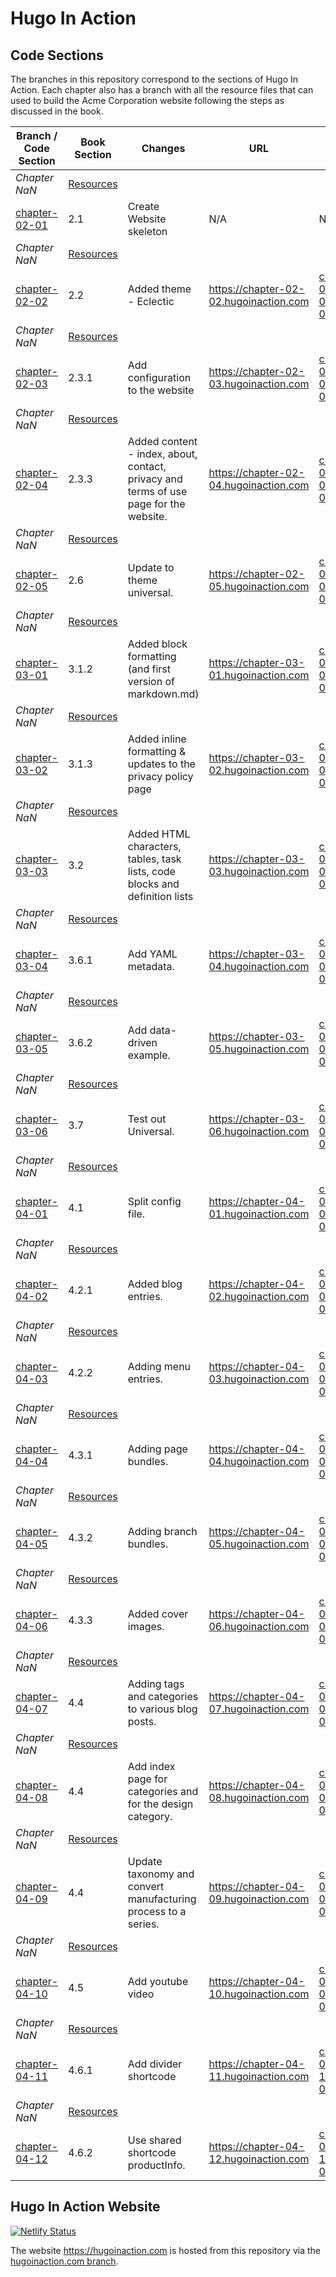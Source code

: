 Hugo In Action
===============

Code Sections
-------------

The branches in this repository correspond to the sections of Hugo In Action. Each chapter also has a branch with all the resource files that can used to build the Acme Corporation website following the steps as discussed in the book.

| Branch / Code Section | Book Section | Changes | URL  | Delta |
|      ----------       |   ---        | ---     |  --- | ---   |
| *Chapter NaN* | [Resources](https://github.com/hugoinaction/hugoinaction/archive/chapter-resources.zip) ||||
| [chapter-02-01](https://github.com/hugoinaction/hugoinaction/tree/chapter-02-01)                | 2.1 | Create Website skeleton | N/A | N/A |
| *Chapter NaN* | [Resources](https://github.com/hugoinaction/hugoinaction/archive/chapter-resources.zip) ||||
| [chapter-02-02](https://github.com/hugoinaction/hugoinaction/tree/chapter-02-02)                | 2.2 | Added theme - Eclectic | https://chapter-02-02.hugoinaction.com | [chapter-02-01..chapter-02-02](https://github.com/hugoinaction/hugoinaction/compare/chapter-02-01..chapter-02-02) |
| *Chapter NaN* | [Resources](https://github.com/hugoinaction/hugoinaction/archive/chapter-resources.zip) ||||
| [chapter-02-03](https://github.com/hugoinaction/hugoinaction/tree/chapter-02-03)                | 2.3.1 | Add configuration to the website | https://chapter-02-03.hugoinaction.com | [chapter-02-02..chapter-02-03](https://github.com/hugoinaction/hugoinaction/compare/chapter-02-02..chapter-02-03) |
| *Chapter NaN* | [Resources](https://github.com/hugoinaction/hugoinaction/archive/chapter-resources.zip) ||||
| [chapter-02-04](https://github.com/hugoinaction/hugoinaction/tree/chapter-02-04)                | 2.3.3 | Added content - index, about, contact, privacy and terms of use page for the website. | https://chapter-02-04.hugoinaction.com | [chapter-02-03..chapter-02-04](https://github.com/hugoinaction/hugoinaction/compare/chapter-02-03..chapter-02-04) |
| *Chapter NaN* | [Resources](https://github.com/hugoinaction/hugoinaction/archive/chapter-resources.zip) ||||
| [chapter-02-05](https://github.com/hugoinaction/hugoinaction/tree/chapter-02-05)                | 2.6 | Update to theme universal. | https://chapter-02-05.hugoinaction.com | [chapter-02-04..chapter-02-05](https://github.com/hugoinaction/hugoinaction/compare/chapter-02-04..chapter-02-05) |
| *Chapter NaN* | [Resources](https://github.com/hugoinaction/hugoinaction/archive/chapter-resources.zip) ||||
| [chapter-03-01](https://github.com/hugoinaction/hugoinaction/tree/chapter-03-01)                | 3.1.2 | Added block formatting (and first version of markdown.md) | https://chapter-03-01.hugoinaction.com | [chapter-02-05..chapter-03-01](https://github.com/hugoinaction/hugoinaction/compare/chapter-02-05..chapter-03-01) |
| *Chapter NaN* | [Resources](https://github.com/hugoinaction/hugoinaction/archive/chapter-resources.zip) ||||
| [chapter-03-02](https://github.com/hugoinaction/hugoinaction/tree/chapter-03-02)                | 3.1.3 | Added inline formatting & updates to the privacy policy page | https://chapter-03-02.hugoinaction.com | [chapter-03-01..chapter-03-02](https://github.com/hugoinaction/hugoinaction/compare/chapter-03-01..chapter-03-02) |
| *Chapter NaN* | [Resources](https://github.com/hugoinaction/hugoinaction/archive/chapter-resources.zip) ||||
| [chapter-03-03](https://github.com/hugoinaction/hugoinaction/tree/chapter-03-03)                | 3.2 | Added HTML characters, tables, task lists, code blocks and definition lists  | https://chapter-03-03.hugoinaction.com | [chapter-03-02..chapter-03-03](https://github.com/hugoinaction/hugoinaction/compare/chapter-03-02..chapter-03-03) |
| *Chapter NaN* | [Resources](https://github.com/hugoinaction/hugoinaction/archive/chapter-resources.zip) ||||
| [chapter-03-04](https://github.com/hugoinaction/hugoinaction/tree/chapter-03-04)                | 3.6.1 | Add YAML metadata. | https://chapter-03-04.hugoinaction.com | [chapter-03-03..chapter-03-04](https://github.com/hugoinaction/hugoinaction/compare/chapter-03-03..chapter-03-04) |
| *Chapter NaN* | [Resources](https://github.com/hugoinaction/hugoinaction/archive/chapter-resources.zip) ||||
| [chapter-03-05](https://github.com/hugoinaction/hugoinaction/tree/chapter-03-05)                | 3.6.2 | Add data-driven example. | https://chapter-03-05.hugoinaction.com | [chapter-03-04..chapter-03-05](https://github.com/hugoinaction/hugoinaction/compare/chapter-03-04..chapter-03-05) |
| *Chapter NaN* | [Resources](https://github.com/hugoinaction/hugoinaction/archive/chapter-resources.zip) ||||
| [chapter-03-06](https://github.com/hugoinaction/hugoinaction/tree/chapter-03-06)                | 3.7 | Test out Universal. | https://chapter-03-06.hugoinaction.com | [chapter-03-05..chapter-03-06](https://github.com/hugoinaction/hugoinaction/compare/chapter-03-05..chapter-03-06) |
| *Chapter NaN* | [Resources](https://github.com/hugoinaction/hugoinaction/archive/chapter-resources.zip) ||||
| [chapter-04-01](https://github.com/hugoinaction/hugoinaction/tree/chapter-04-01)                | 4.1 | Split config file. | https://chapter-04-01.hugoinaction.com | [chapter-03-06..chapter-04-01](https://github.com/hugoinaction/hugoinaction/compare/chapter-03-06..chapter-04-01) |
| *Chapter NaN* | [Resources](https://github.com/hugoinaction/hugoinaction/archive/chapter-resources.zip) ||||
| [chapter-04-02](https://github.com/hugoinaction/hugoinaction/tree/chapter-04-02)                | 4.2.1 | Added blog entries. | https://chapter-04-02.hugoinaction.com | [chapter-04-01..chapter-04-02](https://github.com/hugoinaction/hugoinaction/compare/chapter-04-01..chapter-04-02) |
| *Chapter NaN* | [Resources](https://github.com/hugoinaction/hugoinaction/archive/chapter-resources.zip) ||||
| [chapter-04-03](https://github.com/hugoinaction/hugoinaction/tree/chapter-04-03)                | 4.2.2 | Adding menu entries. | https://chapter-04-03.hugoinaction.com | [chapter-04-02..chapter-04-03](https://github.com/hugoinaction/hugoinaction/compare/chapter-04-02..chapter-04-03) |
| *Chapter NaN* | [Resources](https://github.com/hugoinaction/hugoinaction/archive/chapter-resources.zip) ||||
| [chapter-04-04](https://github.com/hugoinaction/hugoinaction/tree/chapter-04-04)                | 4.3.1 | Adding page bundles. | https://chapter-04-04.hugoinaction.com | [chapter-04-03..chapter-04-04](https://github.com/hugoinaction/hugoinaction/compare/chapter-04-03..chapter-04-04) |
| *Chapter NaN* | [Resources](https://github.com/hugoinaction/hugoinaction/archive/chapter-resources.zip) ||||
| [chapter-04-05](https://github.com/hugoinaction/hugoinaction/tree/chapter-04-05)                | 4.3.2 | Adding branch bundles. | https://chapter-04-05.hugoinaction.com | [chapter-04-04..chapter-04-05](https://github.com/hugoinaction/hugoinaction/compare/chapter-04-04..chapter-04-05) |
| *Chapter NaN* | [Resources](https://github.com/hugoinaction/hugoinaction/archive/chapter-resources.zip) ||||
| [chapter-04-06](https://github.com/hugoinaction/hugoinaction/tree/chapter-04-06)                | 4.3.3 | Added cover images. | https://chapter-04-06.hugoinaction.com | [chapter-04-05..chapter-04-06](https://github.com/hugoinaction/hugoinaction/compare/chapter-04-05..chapter-04-06) |
| *Chapter NaN* | [Resources](https://github.com/hugoinaction/hugoinaction/archive/chapter-resources.zip) ||||
| [chapter-04-07](https://github.com/hugoinaction/hugoinaction/tree/chapter-04-07)                | 4.4 | Adding tags and categories to various blog posts. | https://chapter-04-07.hugoinaction.com | [chapter-04-06..chapter-04-07](https://github.com/hugoinaction/hugoinaction/compare/chapter-04-06..chapter-04-07) |
| *Chapter NaN* | [Resources](https://github.com/hugoinaction/hugoinaction/archive/chapter-resources.zip) ||||
| [chapter-04-08](https://github.com/hugoinaction/hugoinaction/tree/chapter-04-08)                | 4.4 | Add index page for categories and for the design category. | https://chapter-04-08.hugoinaction.com | [chapter-04-07..chapter-04-08](https://github.com/hugoinaction/hugoinaction/compare/chapter-04-07..chapter-04-08) |
| *Chapter NaN* | [Resources](https://github.com/hugoinaction/hugoinaction/archive/chapter-resources.zip) ||||
| [chapter-04-09](https://github.com/hugoinaction/hugoinaction/tree/chapter-04-09)                | 4.4 | Update taxonomy and convert manufacturing process to a series. | https://chapter-04-09.hugoinaction.com | [chapter-04-08..chapter-04-09](https://github.com/hugoinaction/hugoinaction/compare/chapter-04-08..chapter-04-09) |
| *Chapter NaN* | [Resources](https://github.com/hugoinaction/hugoinaction/archive/chapter-resources.zip) ||||
| [chapter-04-10](https://github.com/hugoinaction/hugoinaction/tree/chapter-04-10)                | 4.5 | Add youtube video | https://chapter-04-10.hugoinaction.com | [chapter-04-09..chapter-04-10](https://github.com/hugoinaction/hugoinaction/compare/chapter-04-09..chapter-04-10) |
| *Chapter NaN* | [Resources](https://github.com/hugoinaction/hugoinaction/archive/chapter-resources.zip) ||||
| [chapter-04-11](https://github.com/hugoinaction/hugoinaction/tree/chapter-04-11)                | 4.6.1 | Add divider shortcode | https://chapter-04-11.hugoinaction.com | [chapter-04-10..chapter-04-11](https://github.com/hugoinaction/hugoinaction/compare/chapter-04-10..chapter-04-11) |
| *Chapter NaN* | [Resources](https://github.com/hugoinaction/hugoinaction/archive/chapter-resources.zip) ||||
| [chapter-04-12](https://github.com/hugoinaction/hugoinaction/tree/chapter-04-12)                | 4.6.2 | Use shared shortcode productInfo. | https://chapter-04-12.hugoinaction.com | [chapter-04-11..chapter-04-12](https://github.com/hugoinaction/hugoinaction/compare/chapter-04-11..chapter-04-12) |

Hugo In Action Website
---------------------
[![Netlify Status](https://api.netlify.com/api/v1/badges/83ef031c-395c-40f2-a263-20d073bf8d26/deploy-status)](https://app.netlify.com/sites/hugoinaction/deploys)

The website https://hugoinaction.com is hosted from this repository via the [hugoinaction.com branch](https://github.com/hugoinaction/hugoinaction/tree/hugoinaction.com).
